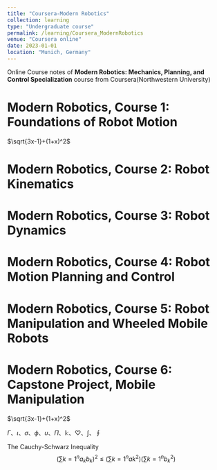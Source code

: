 ```yaml
---
title: "Coursera-Modern Robotics"
collection: learning
type: "Undergraduate course"
permalink: /learning/Coursera_ModernRobotics
venue: "Coursera online"
date: 2023-01-01
location: "Munich, Germany"
---
```


Online Course notes of **Modern Robotics: Mechanics, Planning, and Control Specialization** course from Coursera(Northwestern University) 



Modern Robotics, Course 1: Foundations of Robot Motion
======
$\sqrt{3x-1}+(1+x)^2$

Modern Robotics, Course 2: Robot Kinematics
======

Modern Robotics, Course 3: Robot Dynamics
======

Modern Robotics, Course 4: Robot Motion Planning and Control
======

Modern Robotics, Course 5: Robot Manipulation and Wheeled Mobile Robots
======

Modern Robotics, Course 6: Capstone Project, Mobile Manipulation
======

 $\sqrt{3x-1}+(1+x)^2$

 $\Gamma$、$\iota$、$\sigma$、$\phi$、$\upsilon$、$\Pi$、$\Bbbk$、$\heartsuit$、$\int$、$\oint$

The Cauchy-Schwarz Inequality
$$\left( \sum{k=1}^n a_k b_k \right)^2 \leq \left( \sum{k=1}^n ak^2 \right) \left( \sum{k=1}^n b_k^2 \right)$$
